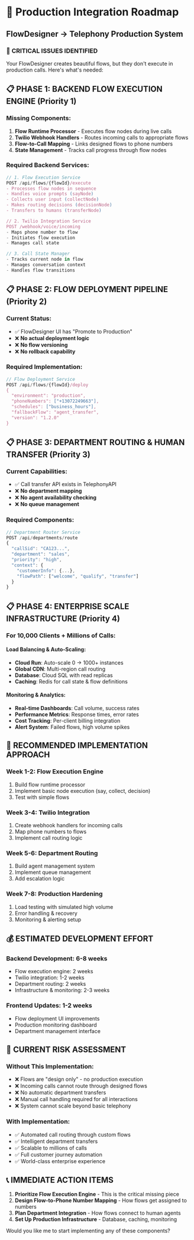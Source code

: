 # 🚀 Production Integration Roadmap
## FlowDesigner → Telephony Production System

### 🎯 **CRITICAL ISSUES IDENTIFIED**

Your FlowDesigner creates beautiful flows, but they don't execute in production calls. Here's what's needed:

## 📋 **PHASE 1: BACKEND FLOW EXECUTION ENGINE** (Priority 1)

### **Missing Components:**
1. **Flow Runtime Processor** - Executes flow nodes during live calls
2. **Twilio Webhook Handlers** - Routes incoming calls to appropriate flows  
3. **Flow-to-Call Mapping** - Links designed flows to phone numbers
4. **State Management** - Tracks call progress through flow nodes

### **Required Backend Services:**
```javascript
// 1. Flow Execution Service
POST /api/flows/{flowId}/execute
- Processes flow nodes in sequence
- Handles voice prompts (sayNode)
- Collects user input (collectNode) 
- Makes routing decisions (decisionNode)
- Transfers to humans (transferNode)

// 2. Twilio Integration Service  
POST /webhook/voice/incoming
- Maps phone number to flow
- Initiates flow execution
- Manages call state

// 3. Call State Manager
- Tracks current node in flow
- Manages conversation context
- Handles flow transitions
```

## 📋 **PHASE 2: FLOW DEPLOYMENT PIPELINE** (Priority 2)

### **Current Status:**
- ✅ FlowDesigner UI has "Promote to Production" 
- ❌ **No actual deployment logic**
- ❌ **No flow versioning**
- ❌ **No rollback capability**

### **Required Implementation:**
```javascript
// Flow Deployment Service
POST /api/flows/{flowId}/deploy
{
  "environment": "production",
  "phoneNumbers": ["+13072249663"],
  "schedules": ["business_hours"],
  "fallbackFlow": "agent_transfer",
  "version": "1.2.0"
}
```

## 📋 **PHASE 3: DEPARTMENT ROUTING & HUMAN TRANSFER** (Priority 3)

### **Current Capabilities:**
- ✅ Call transfer API exists in TelephonyAPI
- ❌ **No department mapping**
- ❌ **No agent availability checking**
- ❌ **No queue management**

### **Required Components:**
```javascript
// Department Router Service
POST /api/departments/route
{
  "callSid": "CA123...",
  "department": "sales",
  "priority": "high",
  "context": {
    "customerInfo": {...},
    "flowPath": ["welcome", "qualify", "transfer"]
  }
}
```

## 📋 **PHASE 4: ENTERPRISE SCALE INFRASTRUCTURE** (Priority 4)

### **For 10,000 Clients + Millions of Calls:**

#### **Load Balancing & Auto-Scaling:**
- **Cloud Run**: Auto-scale 0 → 1000+ instances
- **Global CDN**: Multi-region call routing
- **Database**: Cloud SQL with read replicas
- **Caching**: Redis for call state & flow definitions

#### **Monitoring & Analytics:**
- **Real-time Dashboards**: Call volume, success rates
- **Performance Metrics**: Response times, error rates  
- **Cost Tracking**: Per-client billing integration
- **Alert System**: Failed flows, high volume spikes

## 🎯 **RECOMMENDED IMPLEMENTATION APPROACH**

### **Week 1-2: Flow Execution Engine**
1. Build flow runtime processor
2. Implement basic node execution (say, collect, decision)
3. Test with simple flows

### **Week 3-4: Twilio Integration**  
1. Create webhook handlers for incoming calls
2. Map phone numbers to flows
3. Implement call routing logic

### **Week 5-6: Department Routing**
1. Build agent management system
2. Implement queue management
3. Add escalation logic

### **Week 7-8: Production Hardening**
1. Load testing with simulated high volume
2. Error handling & recovery
3. Monitoring & alerting setup

## 💰 **ESTIMATED DEVELOPMENT EFFORT**

### **Backend Development: 6-8 weeks**
- Flow execution engine: 2 weeks
- Twilio integration: 1-2 weeks  
- Department routing: 2 weeks
- Infrastructure & monitoring: 2-3 weeks

### **Frontend Updates: 1-2 weeks**
- Flow deployment UI improvements
- Production monitoring dashboard
- Department management interface

## 🚨 **CURRENT RISK ASSESSMENT**

### **Without This Implementation:**
- ❌ Flows are "design only" - no production execution
- ❌ Incoming calls cannot route through designed flows
- ❌ No automatic department transfers
- ❌ Manual call handling required for all interactions
- ❌ System cannot scale beyond basic telephony

### **With Implementation:**
- ✅ Automated call routing through custom flows
- ✅ Intelligent department transfers
- ✅ Scalable to millions of calls
- ✅ Full customer journey automation
- ✅ World-class enterprise experience

## 📞 **IMMEDIATE ACTION ITEMS**

1. **Prioritize Flow Execution Engine** - This is the critical missing piece
2. **Design Flow-to-Phone Number Mapping** - How flows get assigned to numbers
3. **Plan Department Integration** - How flows connect to human agents
4. **Set Up Production Infrastructure** - Database, caching, monitoring

Would you like me to start implementing any of these components?
